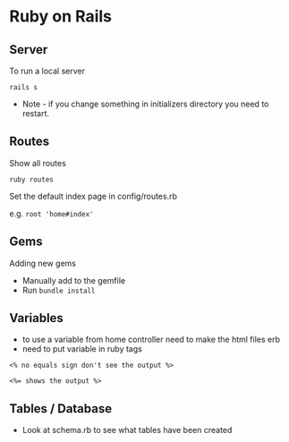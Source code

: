 # Ruby on Rails

## Server
To run a local server 

 ``` rails s ```
 * Note - if you change something in initializers directory you need to restart.

## Routes

Show all routes

``` ruby routes ```

 Set the default index page in config/routes.rb

 e.g. ``` root 'home#index' ```

## Gems

Adding new gems
* Manually add to the gemfile
* Run ``` bundle install ```


 ## Variables
* to use a variable from home controller need to make the html files erb
* need to put variable in ruby tags

```<% no equals sign don't see the output %>```

``` <%= shows the output %> ```


## Tables / Database

* Look at schema.rb to see what tables have been created